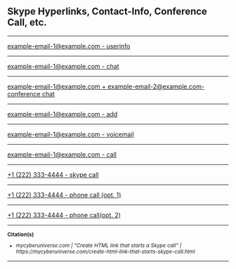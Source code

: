 <!--
	On GitHub:  https://github.com/mcavallo-git/Coding/tree/master/html
-->

<h2>Skype Hyperlinks, Contact-Info, Conference Call, etc.</h2>

<hr />
<a href="skype:example-email-1@example.com?userinfo">example-email-1@example.com - userinfo</a>
<hr />
<a href="skype:example-email-1@example.com?chat">example-email-1@example.com - chat</a>
<hr />
<a href="skype:example-email-1@example.com;example-email-2@example.com?chat">example-email-1@example.com + example-email-2@example.com- conference chat</a>
<hr />
<a href="skype:example-email-1@example.com?add">example-email-1@example.com - add</a>
<hr />
<a href="skype:example-email-1@example.com?voicemail">example-email-1@example.com - voicemail</a>
<hr />
<a href="skype:example-email-1@example.com?call">example-email-1@example.com - call</a>
<hr />
<a href="skype:+12223334444?call">+1 (222) 333-4444 - skype call</a>
<hr />
<a href="tel://+12223334444">+1 (222) 333-4444 - phone call (opt. 1)</a>
<hr />
<a href="callto://+12223334444">+1 (222) 333-4444 - phone call(opt. 2)</a>
<hr />

<sub>
	<div><b>Citation(s)</b></div>
	<ul>
		<li><i>mycyberuniverse.com  |  "Create HTML link that starts a Skype call"  |  https://mycyberuniverse.com/create-html-link-that-starts-skype-call.html</i></li>
	</ul>
</sub>

<hr />
